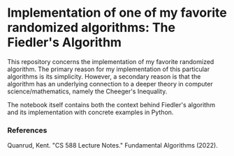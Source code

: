 # Implementation of one of my favorite randomized algorithms: The Fiedler's Algorithm

This repository concerns the implementation of my favorite randomized algorithm. The primary reason for my implementation of this particular algorithms is its simplicity. However, a secondary reason is that the algorithm has an underlying connection to a deeper theory in computer science/mathematics, namely the Cheeger's Inequality.

The notebook itself contains both the context behind Fiedler's algorithm and its implementation with concrete examples in Python.

### References
Quanrud, Kent. "CS 588 Lecture Notes." Fundamental Algorithms (2022).
